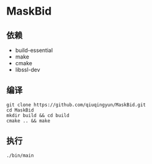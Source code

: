 # MaskBid
## 依赖
- build-essential
- make
- cmake
- libssl-dev
## 编译
```
git clone https://github.com/qiuqingyun/MaskBid.git
cd MaskBid
mkdir build && cd build
cmake .. && make
```
## 执行
```
./bin/main
```
